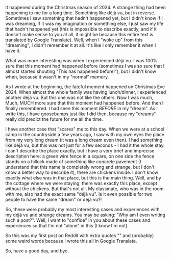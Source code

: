 It happened during the Christmas season of 2024. A strange thing had been happening to me for a long time. Something like déjà vu, but in reverse. Sometimes I saw something that hadn't happened yet, but I didn't know if I was dreaming, if it was my imagination or something else, I just saw my life that hadn't happened yet (this is impossible to describe exactly, and if it doesn't make sense to you at all, it might be because this entire text is translated by Google Translate). Well, when I "woke up" from this "dreaming", I didn't remember it at all. It's like I only remember it when I have it.



What was more interesting was when I experienced déjà vu. I was 100% sure that this moment had happened before (sometimes I was so sure that I almost started shouting "This has happened before!"), but I didn't know when, because it wasn't in my "normal" memory.



As I wrote at the beginning, the fateful moment happened on Christmas Eve 2024. When almost the whole family was having lunch/dinner, I experienced another déjà vu. But this one was not like the others. Now I was much, Much, MUCH more sure that this moment had happened before. And then I finally remembered. I had seen this moment *BEFORE* in my "dream". As I write this, I have goosebumps just like I did then, because my "dreams" really did predict the future for me all the time.



I have another case that "scares" me to this day. When we were at a school camp in the countryside a few years ago, I saw with my own eyes the place from my very long dream (it was a long dream even then). I had something like déjà vu, but this was not just for a few seconds - I had it the whole stay. I can't describe the place exactly, but I have a very brief and imprecise description here: a green wire fence in a square, on one side the fence stands on a hillock made of something like concrete pavement (I understand that this name is completely wrong and strange, but I don't know a better way to describe it), there are chickens inside. I don't know exactly what else was in that place, but this is the main thing. Well, and by the cottage where we were staying, there was exactly this place, except without the chickens. But that's not all. My classmate, who was in the room with me, also had the exact same "déjà vu". Is it even possible for two people to have the same "dream" or déjà vu?!



So, these were probably my most interesting cases and experiences with my déjà vu and strange dreams. You may be asking: "Why am I even writing such a post?". Well, I want to "confide" in you about these cases and experiences so that I'm not "alone" in this (I know I'm not).



So this was my first post on Reddit with extra quotes "" and (probably) some weird words because I wrote this all in Google Translate.



So, have a good day, and bye.